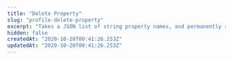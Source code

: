 ```yaml
---
title: "Delete Property"
slug: "profile-delete-property"
excerpt: "Takes a JSON list of string property names, and permanently removes the properties and their values from a profile."
hidden: false
createdAt: "2020-10-20T00:41:26.253Z"
updatedAt: "2020-10-20T00:41:26.253Z"
---
```

